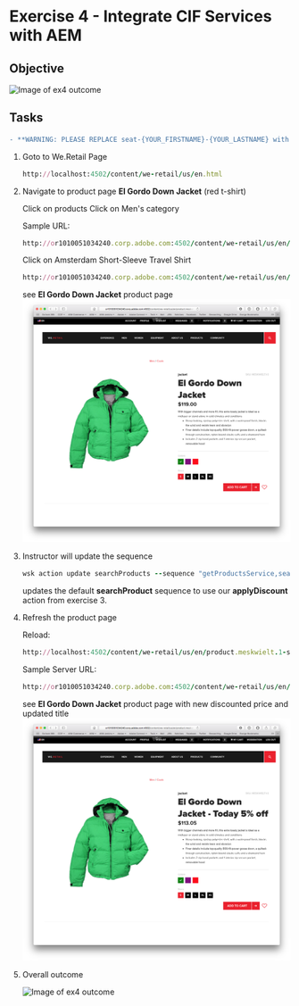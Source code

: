 Exercise 4 - Integrate CIF Services with AEM
============================================

## Objective
![Image of ex4 outcome](https://github.com/Adobe-Marketing-Cloud/adobe-cif-extension-sample/blob/master/Resources/ex4.png)

## Tasks

```diff
- **WARNING: PLEASE REPLACE seat-{YOUR_FIRSTNAME}-{YOUR_LASTNAME} with your firstname and lastname: seat-john-doe**
```

1. Goto to We.Retail Page

    ```ruby
    http://localhost:4502/content/we-retail/us/en.html 
    ```


2. Navigate to product page **El Gordo Down Jacket** (red t-shirt)

    Click on products
    Click on Men's category

    Sample URL:
    ```ruby
    http://or1010051034240.corp.adobe.com:4502/content/we-retail/us/en/category.693b0fc5-7283-4673-a362-589d37fb7b73.html
    ```

    Click on Amsterdam Short-Sleeve Travel Shirt
        
    ```ruby
    http://or1010051034240.corp.adobe.com:4502/content/we-retail/us/en/product.meskwielt.1-s.html
    ```

    see **El Gordo Down Jacket** product page
    ![Orginal Product](ElGordoJacker-original.png)

4. Instructor will update the sequence

    ```ruby
    wsk action update searchProducts --sequence "getProductsService,seat-X-X/applyDiscount,webActionTransformer" --web true
    ```
    
    updates the default **searchProduct** sequence to use our **applyDiscount** action from exercise 3.

5. Refresh the product page
    
    Reload:
    ```ruby
    http://localhost:4502/content/we-retail/us/en/product.meskwielt.1-s.html
    ```

    Sample Server URL:
    ```ruby
    http://or1010051034240.corp.adobe.com:4502/content/we-retail/us/en/product.meskwielt.1-s.html
    ```
    
    see **El Gordo Down Jacket** product page with new discounted price and updated title
    ![Orginal Product](ElGordoJacker-discount.png) 

6. Overall outcome

    ![Image of ex4 outcome](https://github.com/Adobe-Marketing-Cloud/adobe-cif-extension-sample/blob/master/Resources/ex4.png)  
